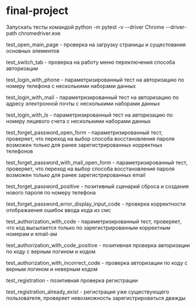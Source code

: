 # final-project
Запускать тесты командой python -m pytest -v --driver Chrome --driver-path chromedriver.exe

test_open_main_page - проверка на загрузку страницы и сущестования основных элементов

test_switch_tab -  проверка на работу меню переключения способа авторизации

test_login_with_phone - параметризированный тест на авторизацию по номеру телефона с несколькими наборами данных

test_login_with_mail - параметризированный тест на авторизацию по адресу электронной почты с несколькими наборами данных

test_login_with_ls - параметризированный тест на авторизацию по номеру лицевого счета с несколькими наборами данных

test_forget_password_open_form - параметризированный тест, проверяет, что переход на выбор способа восстановления пароля возможен только для ранее зарегистрированных корректных телефонов

test_forget_password_with_mail_open_form - параметризированный тест, проверяет, что переход на выбор способа восстановления пароля возможен только для ранее зарегистрированных email

test_forget_password_positive - позитивный сценарий сброса и создания нового пароля по номеру телефона 

test_forget_password_error_display_input_code - проверка корректности отображаения ошибок ввода кода из смс

test_authorization_with_code - параметризированный тест, проверяет, что код высылается только по зарегистрированным корректным номерам и email-ам

test_authorization_with_code_positive - позитивная проверка авторизации по коду с верным логином и кодом

test_authorization_with_incorrect_code - проверка авторизации по коду с верным логином и неверным кодом

test_registration - позитивная проверка регистрации

test_registration_already_exist - регистрация уже существующего пользователя, проверяет невозможность зарегистрироваться дважды 
